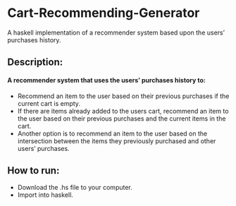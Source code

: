 # Cart-Recommending-Generator
A haskell implementation of a recommender system based upon the users’ purchases history.

## Description:
#### A recommender system that uses the users’ purchases history to:
- Recommend an item to the user based on their previous purchases if the current cart is empty.
- If there are items already added to the users cart, recommend an item to the user based on their previous purchases and the current items in the cart.
- Another option is to recommend an item to the user based on the intersection between the items they previously purchased and other users’ purchases.

## How to run:
- Download the .hs file to your computer.
- Import into haskell.
